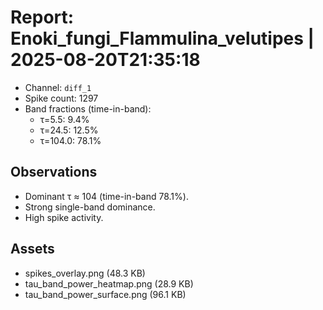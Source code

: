 # Report: Enoki_fungi_Flammulina_velutipes | 2025-08-20T21:35:18

- Channel: `diff_1`
- Spike count: 1297
- Band fractions (time-in-band):
  - τ=5.5: 9.4%
  - τ=24.5: 12.5%
  - τ=104.0: 78.1%

## Observations
- Dominant τ ≈ 104 (time-in-band 78.1%).
- Strong single-band dominance.
- High spike activity.

## Assets
- spikes_overlay.png (48.3 KB)
- tau_band_power_heatmap.png (28.9 KB)
- tau_band_power_surface.png (96.1 KB)

